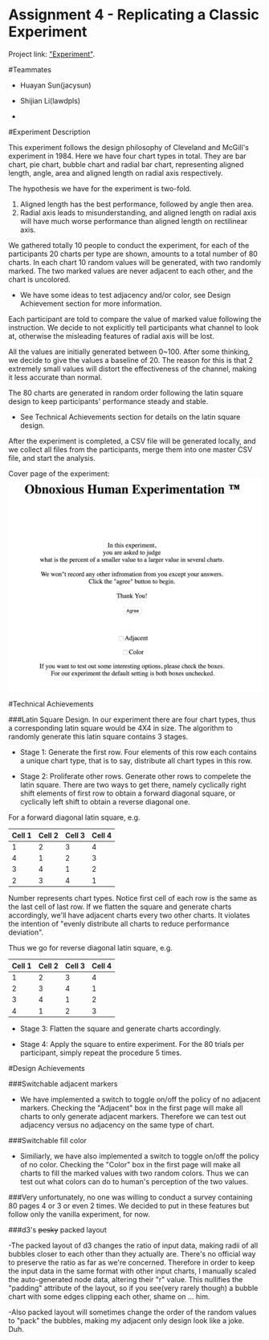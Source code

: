 Assignment 4 - Replicating a Classic Experiment  
===

Project link: ["Experiment"](http://lawdpls.github.io/04/index.html).

#Teammates

- Huayan Sun(jacysun)

- Shijian Li(lawdpls)

- 

#Experiment Description

This experiment follows the design philosophy of Cleveland and McGill's experiment in 1984. Here we have four chart types in total. They are bar chart, pie chart, bubble chart and radial bar chart, representing aligned length, angle, area and aligned length on radial axis respectively. 

The hypothesis we have for the experiment is two-fold.

 1. Aligned length has the best performance, followed by 		  angle then area.
 2. Radial axis leads to misunderstanding, and aligned length on radial axis will have much worse performance than aligned length on rectilinear axis.

We gathered totally 10 people to conduct the experiment, for each of the participants 20 charts per type are shown, amounts to a total number of 80 charts. In each chart 10 random values will be generated, with two randomly marked. The two marked values are never adjacent to each other, and the chart is uncolored.

- We have some ideas to test adjacency and/or color, see Design Achievement section for more information.

Each participant are told to compare the value of marked value following the instruction. We decide to not explicitly tell participants what channel to look at, otherwise the misleading features of radial axis will be lost.

All the values are initially generated between 0~100. After some thinking, we decide to give the values a baseline of 20. The reason for this is that 2 extremely small values will distort the effectiveness of the channel, making it less accurate than normal.

The 80 charts are generated in random order following the latin square design to keep participants' performance steady and stable.

- See Technical Achievements section for details on the latin square design.

After the experiment is completed, a CSV file will be generated locally, and we collect all files from the participants, merge them into one master CSV file, and start the analysis.

Cover page of the experiment:
![main](img/main.png)

#Technical Achievements

###Latin Square Design. 
In our experiment there are four chart types, thus a corresponding latin square would be 4X4 in size. The algorithm to randomly generate this latin square contains 3 stages. 

- Stage 1: Generate the first row. Four elements of this row each contains a unique chart type, that is to say, distribute all chart types in this row.

- Stage 2: Proliferate other rows. Generate other rows to compelete the latin square. There are two ways to get there, namely cyclically right shift elements of first row to obtain a forward diagonal square, or cyclically left shift to obtain a reverse diagonal one.

For a forward diagonal latin square, e.g. 

Cell 1 | Cell 2 | Cell 3 | Cell 4
------ | ------ | ------ | ------
1      | 2      | 3      | 4
4      | 1      | 2      | 3
3      | 4      | 1      | 2
2      | 3      | 4      | 1

Number represents chart types.
Notice first cell of each row is the same as the last cell of last row. If we flatten the square and generate charts accordingly, we'll have adjacent charts every two other charts. It violates the intention of "evenly distribute all charts to reduce performance deviation".

Thus we go for reverse diagonal latin square, e.g.

Cell 1 | Cell 2 | Cell 3 | Cell 4
------ | ------ | ------ | ------
1      | 2      | 3      | 4
2      | 3      | 4      | 1
3      | 4      | 1      | 2
4      | 1      | 2      | 3

- Stage 3: Flatten the square and generate charts accordingly.

- Stage 4: Apply the square to entire experiment. For the 80 trials per participant, simply repeat the procedure 5 times.

#Design Achievements

###Switchable adjacent markers 

- We have implemented a switch to toggle on/off the policy of no adjacent markers. Checking the "Adjacent" box in the first page will make all charts to only generate adjacent markers. Therefore we can test out adjacency versus no adjacency on the same type of chart.

###Switchable fill color 

- Similiarly, we have also implemented a switch to toggle on/off the policy of no color. Checking the "Color" box in the first page will make all charts to fill the marked values with two random colors. Thus we can test out what colors can do to human's perception of the two values.

###Very unfortunately, no one was willing to conduct a survey containing 80 pages 4 or 3 or even 2 times. We decided to put in these features but follow only the vanilla experiment, for now.

###d3's ~~pesky~~ packed layout

-The packed layout of d3 changes the ratio of input data, making radii of all bubbles closer to each other than they actually are. There's no official way to preserve the ratio as far as we're concerned. Therefore in order to keep the input data in the same format with other input charts, I manually scaled the auto-generated node data, altering their "r" value. This nullifies the "padding" attribute of the layout, so if you see(very rarely though) a bubble chart with some edges clipping each other, shame on ... him.

-Also packed layout will sometimes change the order of the random values to "pack" the bubbles, making my adjacent only design look like a joke. Duh.